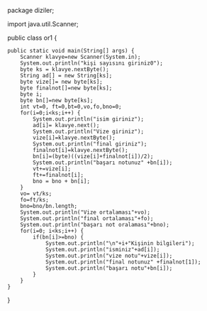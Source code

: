 package diziler;

import java.util.Scanner;

public class or1 {

	public static void main(String[] args) {
		Scanner klavye=new Scanner(System.in);
		System.out.println("kişi sayısını giriniz0");
		byte ks = klavye.nextByte();
		String ad[] = new String[ks];
		byte vize[]= new byte[ks];
		byte finalnot[]=new byte[ks];
		byte i;
		byte bn[]=new byte[ks];
		int vt=0, ft=0,bt=0,vo,fo,bno=0;
		for(i=0;i<ks;i++) {
			System.out.println("isim giriniz");
			ad[i]= klavye.next();
			System.out.println("Vize giriniz");
			vize[i]=klavye.nextByte();
			System.out.println("final giriniz");
			finalnot[i]=klavye.nextByte();
			bn[i]=(byte)((vize[i]+finalnot[i])/2);
			System.out.println("başarı notunuz" +bn[i]);
			vt+=vize[i];
			ft+=finalnot[i];
			bno = bno + bn[i];
		}
		vo= vt/ks;
		fo=ft/ks;
		bno=bno/bn.length;
		System.out.println("Vize ortalaması"+vo);
		System.out.println("final ortalaması"+fo);
		System.out.println("başarı not oralaması"+bno);
		for(i=0; i<ks;i++) {
			if(bn[i]>=bno) {
				System.out.println("\n"+i+"Kişinin bilgileri");
				System.out.println("isminiz"+ad[i]);
				System.out.println("vize notu"+vize[i]);
				System.out.println("final notunuz" +finalnot[1]);
				System.out.println("başarı notu"+bn[i]);
			}
		}
	}
}
